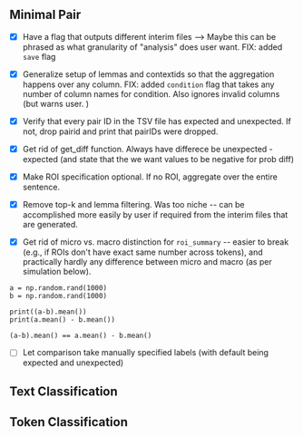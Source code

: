## Minimal Pair

 - [x] Have a flag that outputs different interim files --> Maybe this can be phrased as what granularity of "analysis" does user want. FIX: added `save` flag


 - [x] Generalize setup of lemmas and contextids so that the aggregation happens over any column. FIX: added `condition` flag that takes any number of column names for condition. Also ignores invalid columns (but warns user. )


 - [x] Verify that every pair ID in the TSV file has expected and unexpected. If not, drop pairid and print that pairIDs were dropped. 

 - [x] Get rid of get_diff function. Always have differece be unexpected - expected (and state that the we want values to be negative for prob diff) 

 - [x] Make ROI specification optional. If no ROI, aggregate over the entire sentence. 

 - [x] Remove top-k and lemma filtering. Was too niche -- can be accomplished more easily by user if required from the interim files that are generated. 

 - [x] Get rid of micro vs. macro distinction for `roi_summary` -- easier to break (e.g., if ROIs don't have exact same number across tokens), and practically hardly any difference between micro and macro (as per simulation below). 
  ```
a = np.random.rand(1000)
b = np.random.rand(1000)

print((a-b).mean())
print(a.mean() - b.mean())

(a-b).mean() == a.mean() - b.mean()
 ```

 - [ ] Let comparison take manually specified labels (with default being expected and unexpected)


## Text Classification


## Token Classification